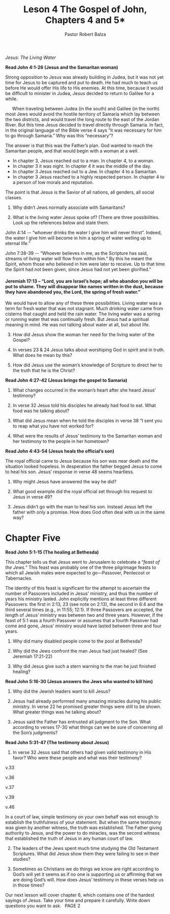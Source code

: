 ﻿---
weight: 4
title: Leson 4 The Gospel of John, Chapters 4 and 5*
author: Pastor Robert Balza
instructor: Pastor Balza
tags: 
--- 

*Jesus: The Living Water*

**Read John 4:1-26 (Jesus and the Samaritan woman)**

Strong opposition to Jesus was already building in Judea, but it was not yet time for Jesus to be captured and put to death. He had much to teach us before He would offer His life to His enemies. At this time, because it would be difficult to minister in Judea, Jesus decided to return to Galilee for a while. 

`	`When traveling between Judea (in the south) and Galilee (in the north) most Jews would avoid the hostile territory of Samaria which lay between the two districts, and would travel the long route to the east of the Jordan River. But this time Jesus decided to travel directly through Samaria. In fact, in the original language of the Bible verse 4 says “it was necessary for him to go through Samaria.” Why was this “necessary”?

The answer is that this was the Father’s plan. God wanted to reach the Samaritan people, and that would begin with a woman at a well. 

- In chapter 3, Jesus reached out to a man. In chapter 4, to a woman.
- In chapter 3 it was night. In chapter 4 it was the middle of the day.
- In chapter 3 Jesus reached out to a Jew. In chapter 4 to a Samaritan. 
- In chapter 3 Jesus reached to a highly respected person. In chapter 4 to a person of low morals and reputation.

The point is that Jesus is the Savior of all nations, all genders, all social classes. 

1. Why didn’t Jews normally associate with Samaritans? 





2. What is the living water Jesus spoke of? (There are three possibilities. Look up the references below and state them.

John 4:14 -- “whoever drinks the water I give him will never thirst”. Indeed, the water I give him will become in him a spring of water welling up to eternal life.” 



John 7:38-39 -- “Whoever believes in me, as the Scripture has said, streams of living water will flow from within him.” By this he meant the Spirit, whom those who believed in him were later to receive. Up to that time the Spirit had not been given, since Jesus had not yet been glorified.”
####

#### Jeremiah 17:13 – “Lord, you are Israel’s hope; all who abandon you will be put to shame. They will disappear like names written in the dust, because they have abandoned you, the Lord, the spring of fresh water.” 


We would have to allow any of these three possibilities. Living water was a term for fresh water that was not stagnant. Much drinking water came from cisterns that caught and held the rain water. The living water was a spring or running water that was continually fresh. But Jesus had a spiritual meaning in mind. He was not talking about water at all, but about life.

3. How did Jesus show the woman her need for the living water of the Gospel?




4. In verses 23 & 24 Jesus talks about worshiping God in spirit and in truth. What does he mean by this?





4. How did Jesus use the woman’s knowledge of Scripture to direct her to the truth that he is the Christ?





**Read John 4:27-42 (Jesus brings the gospel to Samaria)**

1. What changes occurred in the woman’s heart after she heard Jesus’ testimony?





2. In verse 32 Jesus told his disciples he already had food to eat. What food was he talking about?






2. What did Jesus mean when he told the disciples in verse 38 “I sent you to reap what you have not worked for?






2. What were the results of Jesus’ testimony to the Samaritan woman and her testimony to the people in her hometown?





**Read John 4:43-54 (Jesus heals the official’s son)**

The royal official came to Jesus because his son was near death and the situation looked hopeless. In desperation the father begged Jesus to come to heal his son. Jesus’ response in verse 48 seems heartless. 

1. Why might Jesus have answered the way he did?







1. What good example did the royal official set through his request to Jesus in verse 49?






1. Jesus didn’t go with the man to heal his son. Instead Jesus left the father with only a promise. How does God often deal with us in the same way?







# **Chapter Five**

**Read John 5:1-15 (The healing at Bethesda)**

This chapter tells us that Jesus went to Jerusalem to celebrate a “*feast of the Jews.”* This feast was probably one of the three pilgrimage feasts to which all Jewish males were expected to go—Passover, Pentecost or Tabernacles. 

The identity of this feast is significant for the attempt to ascertain the number of Passovers included in Jesus’ ministry, and thus the number of years his ministry lasted. John explicitly mentions at least three different Passovers: the first in 2:13, 23 (see note on 2:13), the second in 6:4 and the third several times (e.g., in 11:55; 12:1). If three Passovers are accepted, the length of Jesus’ ministry was between two and three years. However, if the feast of 5:1 was a fourth Passover or assumes that a fourth Passover had come and gone, Jesus’ ministry would have lasted between three and four years.

1. Why did many disabled people come to the pool at Bethesda?







1. Why did the Jews confront the man Jesus had just healed? (See Jeremiah 17:21-22)







3. Why did Jesus give such a stern warning to the man he just finished healing?






**Read John 5:16-30 (Jesus answers the Jews who wanted to kill him)**

1. Why did the Jewish leaders want to kill Jesus?





1. Jesus had already performed many amazing miracles during his public ministry. In verse 22 he promised greater things were still to be shown. What greater things was he talking about?





1. Jesus said the Father has entrusted all judgment to the Son. What according to verses 17-30 what things can we be sure of concerning all the Son’s judgments?




**Read John 5:31-47 (The testimony about Jesus)**

1. In verse 32 Jesus said that others had given valid testimony in His favor? Who were these people and what was their testimony?

v.33 

v.36 

v.37 

v.39 

v.46 

In a court of law, simple testimony on your own behalf was not enough to establish the truthfulness of your statement. But when the same testimony was given by another witness, the truth was established. The Father giving authority to Jesus, and the power to do miracles, was the second witness that established the truth of Jesus in any human court of law. 

2. The leaders of the Jews spent much time studying the Old Testament Scriptures. What did Jesus show them they were failing to see in their studies?







2. Sometimes as Christians we do things we know are right according to God’s will yet it seems as if no one is supporting us or affirming that we are doing God’s will. How does Jesus’ testimony in these verses help us in those times?








Our next lesson will cover chapter 6, which contains one of the hardest sayings of Jesus. Take your time and prepare it carefully. Write down questions you want to ask. 
` `PAGE 2

